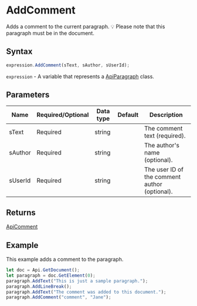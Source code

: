 # AddComment

Adds a comment to the current paragraph.
💡 Please note that this paragraph must be in the document.

## Syntax

```javascript
expression.AddComment(sText, sAuthor, sUserId);
```

`expression` - A variable that represents a [ApiParagraph](../ApiParagraph.md) class.

## Parameters

| **Name** | **Required/Optional** | **Data type** | **Default** | **Description** |
| ------------- | ------------- | ------------- | ------------- | ------------- |
| sText | Required | string |  | The comment text (required). |
| sAuthor | Required | string |  | The author's name (optional). |
| sUserId | Required | string |  | The user ID of the comment author (optional). |

## Returns

[ApiComment](../../ApiComment/ApiComment.md)

## Example

This example adds a comment to the paragraph.

```javascript editor-docx
let doc = Api.GetDocument();
let paragraph = doc.GetElement(0);
paragraph.AddText("This is just a sample paragraph.");
paragraph.AddLineBreak();
paragraph.AddText("The comment was added to this document.");
paragraph.AddComment("comment", "Jane");
```
